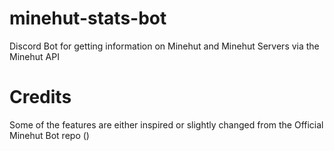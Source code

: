 # minehut-stats-bot
 Discord Bot for getting information on Minehut and Minehut Servers via the Minehut API

# Credits
 Some of the features are either inspired or slightly changed from the Official Minehut Bot repo ()
